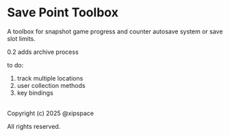 # Save Point Toolbox


A toolbox for snapshot game progress and counter autosave system or save slot limits.


0.2 adds archive process

to do:
1. track multiple locations
2. user collection methods
3. key bindings

<br>
Copyright (c) 2025 @xipspace

All rights reserved.